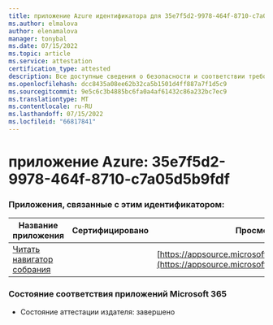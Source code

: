 ```yaml
---
title: приложение Azure идентификатора для 35e7f5d2-9978-464f-8710-c7a05d5b9fdf
ms.author: elmalova
author: elenamalova
manager: tonybal
ms.date: 07/15/2022
ms.topic: article
ms.service: attestation
certification_type: attested
description: Все доступные сведения о безопасности и соответствии требованиям для 35e7f5d2-9978-464f-8710-c7a05d5b9fdf.
ms.openlocfilehash: dcc8435a08ee62b32ca5b1501d4ff887a7f1d5c9
ms.sourcegitcommit: 9e5c6c3b4885bc6fa0a4af61432c86a232bc7ec9
ms.translationtype: MT
ms.contentlocale: ru-RU
ms.lasthandoff: 07/15/2022
ms.locfileid: "66817841"
---
```

# <a name="azure-app-id-35e7f5d2-9978-464f-8710-c7a05d5b9fdf"></a>приложение Azure: 35e7f5d2-9978-464f-8710-c7a05d5b9fdf


### <a name="apps-associated-with-this-id"></a>Приложения, связанные с этим идентификатором:
| **Название приложения** | **Сертифицировано** | **Просмотр в AppSource** |
|--------------|---------------|-----------------------|
| [Читать навигатор собрания](../forward/WA200003896.md) |  | [https://appsource.microsoft.com/product/office/WA200003896](https://appsource.microsoft.com/product/office/WA200003896) |

### <a name="microsoft-365-app-compliance-status"></a>Состояние соответствия приложений Microsoft 365
- Состояние аттестации издателя: завершено
